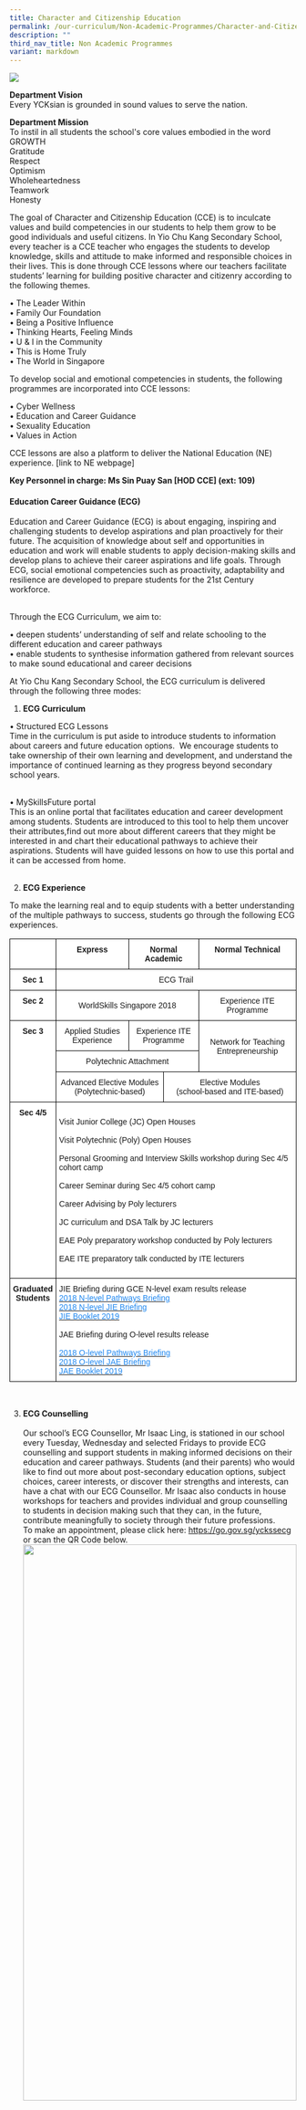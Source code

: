 ```yaml
---
title: Character and Citizenship Education
permalink: /our-curriculum/Non-Academic-Programmes/Character-and-Citizenship-Education/
description: ""
third_nav_title: Non Academic Programmes
variant: markdown
---
```

![](/images/Our%20Curriculum/Non%20Academic%20Programmes/CCE/CCE/C01.jpg)

**Department Vision**  
Every YCKsian is grounded in sound values to serve the nation.&nbsp;  
  
**Department Mission**  
To instil in all students the school's core values embodied in the word GROWTH  
Gratitude  
Respect  
Optimism  
Wholeheartedness  
Teamwork  
Honesty  
  
The goal of Character and Citizenship Education (CCE) is to inculcate values and build competencies in our students to help them grow to be good individuals and useful citizens. In Yio Chu Kang Secondary School, every teacher is a CCE teacher who engages the students to develop knowledge, skills and attitude to make informed and responsible choices in their lives. This is done through CCE lessons where our teachers facilitate students’ learning for building positive character and citizenry according to the following themes.  

 • The Leader Within  
 • Family Our Foundation  
 • Being a Positive Influence  
 • Thinking Hearts, Feeling Minds  
 • U &amp; I in the Community  
 • This is Home Truly  
 • The World in Singapore

  
To develop social and emotional competencies in students, the following programmes are incorporated into CCE lessons:  

 • Cyber Wellness&nbsp;  
 • Education and Career Guidance&nbsp;  
 • Sexuality Education&nbsp;  
 • Values in Action&nbsp;

  
CCE lessons are also a platform to deliver the National Education (NE) experience. \[link to NE webpage\]

**Key Personnel in charge: Ms Sin Puay San \[HOD CCE\] (ext: 109)**




#### Education Career Guidance&nbsp;(ECG)

<div>
<p>   
Education and Career Guidance (ECG) is about engaging, inspiring and challenging students to develop aspirations and plan proactively for their future. The acquisition of knowledge about self and opportunities in education and work will enable students to apply decision-making skills and develop plans to achieve their career aspirations and life goals. Through ECG, social emotional competencies such as proactivity, adaptability and resilience are developed to prepare students for the 21st Century workforce.<br><br>  
  
Through the ECG Curriculum, we aim to:<br>  

 • deepen students’ understanding of self and relate schooling to the different education and career pathways  <br>
 • enable students to synthesise information gathered from relevant sources to make sound educational and career decisions

  
At Yio Chu Kang Secondary School, the ECG curriculum is delivered through the following three modes:<br>  
  
1. <b>ECG Curriculum</b><br>  
  

•&nbsp;Structured ECG Lessons  
Time in the curriculum is put aside to introduce students to information about careers and future education options.&nbsp; We encourage students to take ownership of their own learning and development, and understand the importance of continued learning as they progress beyond secondary school years.<br><br>

•&nbsp;MySkillsFuture portal  
	This is an online portal that facilitates education and career development among students. Students are introduced to this tool to help them uncover their attributes,find out more about different careers that they might be interested in and chart their educational pathways to achieve their aspirations. Students will have guided lessons on how to use this portal and it can be accessed from home.<br><br>

2. <b>ECG Experience</b><br>  
  
To make the learning real and to equip students with a better understanding of the multiple pathways to success, students go through the following ECG experiences.<br>
		<style type="text/css">
.tg  {border-collapse:collapse;border-spacing:0;}
.tg td{border-color:black;border-style:solid;border-width:1px;font-family:Arial, sans-serif;font-size:14px;
  overflow:hidden;padding:10px 5px;word-break:normal;}
.tg th{border-color:black;border-style:solid;border-width:1px;font-family:Arial, sans-serif;font-size:14px;
  font-weight:normal;overflow:hidden;padding:10px 5px;word-break:normal;}
.tg .tg-7yig{background-color:#FFF;text-align:center;vertical-align:top}
.tg .tg-9hzb{background-color:#FFF;font-weight:bold;text-align:center;vertical-align:top}
.tg .tg-f4yw{background-color:#FFF;text-align:center;vertical-align:middle}
.tg .tg-ktyi{background-color:#FFF;text-align:left;vertical-align:top}
</style>
<table class="tg">
<thead>
  <tr>
    <th class="tg-7yig"> </th>
    <th class="tg-9hzb"><span style="font-weight:bolder">Express</span></th>
    <th class="tg-9hzb" colspan="2"><span style="font-weight:bolder">Normal Academic</span></th>
    <th class="tg-9hzb"><span style="font-weight:bolder">Normal Technical</span></th>
  </tr>
</thead>
<tbody>
  <tr>
    <td class="tg-9hzb"><span style="font-weight:bolder">Sec 1</span></td>
    <td class="tg-7yig" colspan="4">ECG Trail</td>
  </tr>
  <tr>
    <td class="tg-9hzb"><span style="font-weight:bolder">Sec 2</span></td>
    <td class="tg-f4yw" colspan="3">WorldSkills Singapore 2018</td>
    <td class="tg-f4yw">Experience ITE Programme</td>
  </tr>
  <tr>
    <td class="tg-9hzb" rowspan="3"><span style="font-weight:bolder">Sec 3</span></td>
    <td class="tg-f4yw">Applied Studies Experience</td>
    <td class="tg-f4yw" colspan="2">Experience ITE Programme</td>
    <td class="tg-f4yw" rowspan="2">Network for Teaching Entrepreneurship</td>
  </tr>
  <tr>
    <td class="tg-f4yw" colspan="3">Polytechnic Attachment</td>
  </tr>
  <tr>
    <td class="tg-f4yw" colspan="2">Advanced Elective Modules<br>(Polytechnic-based)<br></td>
    <td class="tg-7yig" colspan="2">Elective Modules<br>(school-based and ITE-based)</td>
  </tr>
  <tr>
    <td class="tg-9hzb"><span style="font-weight:bolder">Sec 4/5</span></td>
    <td class="tg-ktyi" colspan="4"><br>Visit Junior College (JC) Open Houses<br><br>Visit Polytechnic (Poly) Open Houses<br><br>Personal Grooming and Interview Skills workshop during Sec 4/5 cohort camp<br><br>Career Seminar during Sec 4/5 cohort camp<br><br>Career Advising by Poly lecturers<br><br>JC curriculum and DSA Talk by JC lecturers<br><br>EAE Poly preparatory workshop conducted by Poly lecturers<br><br>EAE ITE preparatory talk conducted by ITE lecturers<br><br></td>
  </tr>
  <tr>
    <td class="tg-9hzb"><span style="font-weight:bolder">Graduated</span><br><span style="font-weight:bolder">Students</span></td>
    <td class="tg-ktyi" colspan="4">JIE Briefing during GCE N-level exam results release<br><a href="/files/ECG/1%202018%20N-level%20Pathways%20Briefing.pdf"><span style="text-decoration:none;color:#1E87F0">2018 N-level Pathways Briefing</span></a><br><a href="/files/ECG/2%202018%20N-level%20JIE%20Briefing.pdf"><span style="text-decoration:none;color:#1E87F0">2018 N-level JIE Briefing</span></a><br><a href="/files/ECG/JIE%20Booklet%202019.pdf"><span style="text-decoration:none;color:#1E87F0">JIE Booklet 2019</span></a><br><br>JAE Briefing during O-level results release<br><br><a href="/files/ECG/1%202018%20O-level%20Pathways%20Briefing.pdf"><span style="text-decoration:none;color:#1E87F0">2018 O-level Pathways Briefing</span></a><br><a href="/files/ECG/2%202018%20O-level%20JAE%20Briefing.pdf"><span style="text-decoration:none;color:#1E87F0">2018 O-level JAE Briefing</span></a><br><a href="/files/ECG/JAE%20Booklet%202019.pdf"><span style="text-decoration:none;color:#1E87F0">JAE Booklet 2019</span></a></td>
  </tr>
</tbody>
</table><br>
			
3. <b>ECG Counselling</b><br>  
	Our school’s ECG Counsellor, Mr Isaac Ling, is stationed in our school every Tuesday, Wednesday and selected Fridays to provide ECG counselling and support students in making informed decisions on their education and career pathways. Students (and their parents) who would like to find out more about post-secondary education options, subject choices, career interests, or discover their strengths and interests, can have a chat with our ECG Counsellor. Mr Isaac also conducts in house workshops for teachers and provides individual and group counselling to students in decision making such that they can, in the future, contribute meaningfully to society through their future professions.
<br>	To make an appointment, please click here: 
<a target="_blank&quot;" href="https://go.gov.sg/yckssecg">https://go.gov.sg/yckssecg</a>
<br>	or scan the QR Code below.
<img style="width:100%;height:50%" src="/images/Our%20Curriculum/Non%20Academic%20Programmes/NonAcademic%20Programmes/YCKSS_ECG_Poster_jpg_format__for_school_website_.jpg"></p>
	
	
		

#### National Education (NE)

<p></p><div>

<p> National Education is experienced through the 4 key NE celebrations that are run throughout the year. Total Defence Day, International Friendship Day, Racial Harmony Day and National Day.<br>
  
Through a variety of activities ranging from learning packages to cultural displays and parades, students immerse themselves in the uniqueness that is Singapore.<br>  
The NE Unit also seeks for opportunities to work with partners to enhance the celebrations. Partners we have worked with include Parents and the International Students Integration Programme group.<br><br>
			<img style="width:100%;height:50%" src="/images/Our%20Curriculum/Non%20Academic%20Programmes/CCE/National%20Education%20(NE)/N1.png"><br>
			<img style="width:100%;height:50%" src="/images/Our%20Curriculum/Non%20Academic%20Programmes/CCE/National%20Education%20(NE)/N2.png"></p>

&nbsp;&nbsp;&nbsp;&nbsp;</div>





#### <b>Sexuality Education (SEd)</b>

&nbsp;&nbsp;&nbsp;&nbsp;
<p> <img style="width:30%;height:50%" src="/images/Our%20Curriculum/Non%20Academic%20Programmes/CCE/Sexuality%20Education%20(SEd)/S1.png"><br></p>
	


1.&nbsp;&nbsp;&nbsp;&nbsp;&nbsp;&nbsp;&nbsp;&nbsp; Sexuality Education (SEd) in schools aims to enable students to understand the physiological, social and emotional changes they experience as they mature, develop healthy and rewarding relationships with others, including those with members of the opposite sex, and make wise, informed and responsible decisions on sexuality matters. SEd is premised on the importance of the family as the basic unit of society. This means encouraging healthy, heterosexual marriages and stable nuclear family units with extended family support. The teaching and learning of SEd is based on respect for the values and beliefs of the different ethnic and religious communities in Singapore on sexuality issues.

2.&nbsp;&nbsp;&nbsp;&nbsp;&nbsp;&nbsp;&nbsp;&nbsp; The **Goals** of Sexuality Education are to:

(a)&nbsp;&nbsp;&nbsp;&nbsp;&nbsp;&nbsp;&nbsp;&nbsp;&nbsp; Support students in managing their physiological, social and emotional changes as they grow up and develop safe and healthy relationships.

(b)&nbsp;&nbsp;&nbsp;&nbsp;&nbsp;&nbsp;&nbsp;&nbsp;&nbsp; Guide students to make wise, informed and responsible decisions on sexuality matters.

(c)&nbsp;&nbsp;&nbsp;&nbsp;&nbsp;&nbsp;&nbsp;&nbsp;&nbsp; Help students develop a moral compass and respect for themselves and others by having positive mainstream values and attitudes about sexuality that are premised on the family as the basic unit of society.

3.&nbsp;&nbsp;&nbsp;&nbsp;&nbsp;&nbsp;&nbsp;&nbsp; The **Key Messages** of Sexuality Education are:

(a)&nbsp;&nbsp;&nbsp;&nbsp;&nbsp;&nbsp;&nbsp;&nbsp;&nbsp; Love and respect yourself as you love and respect others;

(b)&nbsp;&nbsp;&nbsp;&nbsp;&nbsp;&nbsp;&nbsp;&nbsp;&nbsp; Build positive relationships based on love and respect (which are the foundation for strong families);

(c)&nbsp;&nbsp;&nbsp;&nbsp;&nbsp;&nbsp;&nbsp;&nbsp;&nbsp; Make responsible decisions for yourself, your family and society; and

(d)&nbsp;&nbsp;&nbsp;&nbsp;&nbsp;&nbsp;&nbsp;&nbsp;&nbsp; Abstinence before marriage is the best protection against STIs/HIV and unintended pregnancies. Casual sex can harm and hurt you and your loved ones.

You may click [here](https://go.gov.sg/moe-sexuality-education) for more information on MOE Sexuality Education.

#### Overview of Yio Chu Kang Secondary School’s Sexuality Education Programme for 2024

4.&nbsp;&nbsp;&nbsp;&nbsp;&nbsp;&nbsp;&nbsp;&nbsp; Sexuality Education is delivered in a holistic manner through the school curriculum. The content for Sexuality Education is grouped into five main themes: Human Development, Interpersonal Relationships, Sexual Health, Sexual Behaviour, and, Culture, Society and Law. You may click [here](https://go.gov.sg/moe-sexuality-education-scope) for more information on the scope of Sexuality Education in the school curriculum.

5.&nbsp;&nbsp;&nbsp;&nbsp;&nbsp;&nbsp;&nbsp;&nbsp; The subjects that incorporate topics on sexuality include:

a.&nbsp;&nbsp;&nbsp; Science

b.&nbsp;&nbsp;&nbsp; Character and Citizenship Education (CCE)

**Sexuality Education Lessons**:

6.&nbsp;&nbsp;&nbsp;&nbsp;&nbsp;&nbsp;&nbsp;&nbsp; The values and attitudes of our youth towards sexuality are increasingly shaped by their peers, exposure to the media, popular culture and the internet. Adolescence is a complex stage in life as the adolescent attempts to find his/her own identity and often struggles with new social relationships. The period of middle adolescence (generally from 15 – 17 years old) can be a turbulent period for adolescents. The gap between physical and emotional/cognitive maturity may result in a tendency to act on impulse, experiment with various activities (including sexual activities), sometimes without understanding the unpleasant consequences that may arise from such experimentation. The need for peer acceptance can be overwhelmingly strong and hinder one’s ability to act responsibly.&nbsp; Given the pressures faced by the middle adolescent from within themselves and from peers, it is important to build a strong sense of self-worth, personal conviction and an understanding of the possible consequences of sexual behaviour.

7.&nbsp;&nbsp;&nbsp;&nbsp;&nbsp;&nbsp;&nbsp;&nbsp; Through the Sexuality Education lessons, secondary students will have the opportunity to develop a positive self-esteem, develop their character, and expand their understanding and repertoire of skills to deal with various issues related to sexuality, which are of prime concern at this age.

##### <b> eTeens Programme:</b><br>

8. eTeens is a programme developed by Health Promotion Board, in collaboration with the Ministry of Education, to provide Secondary 3 students with accurate information on STIs, HIV and protection from a health perspective.&nbsp;_eTeens_&nbsp;is conducted in two segments – a mass talk segment and a classroom-based programme.<br>

9. Students are taught skills such as decision-making, assertiveness and negotiation to say “no” to sex and negative peer pressure. They also learn that the impact of STIs/HIV extends beyond themselves and involves their family. Abstinence and upholding family values are the key messages.&nbsp;The desired outcome of the&nbsp;_eTeens_&nbsp;programme is that students are empowered to make wise, informed and sensible decisions.<br><br>

You may click [here](/files/Sexuality%20Education%20(SEd)/SEd_Lessons.pdf)  for more information on YCKSS Sexuality Education.

---

##### **Information for Parents**

10.&nbsp;&nbsp;&nbsp;&nbsp;&nbsp;&nbsp; Parents may opt their children out of the Sexuality Education lessons, _eTeens_ and/or supplementary sexuality education programmes by MOE-approved external providers.

11.&nbsp;&nbsp;&nbsp;&nbsp;&nbsp;&nbsp; Parents who wish to opt their children out of the **Sexuality Education lessons** need to complete an opt-out form. This form will be communicated to parents at the start of the year and is also [downloadable here](/files/Sexuality%20Education%20(SEd)/opt_out_SEd__hardcopy_.pdf). The completed form is to be submitted by 29/01/2024.

12.&nbsp;&nbsp;&nbsp;&nbsp;&nbsp;&nbsp; Parents who wish to opt their children out of the **_eTeens_** **programme** need to complete an opt-out form. This form will be communicated to parents at the start of the year and is also [downloadable here](/files/Sexuality%20Education%20(SEd)/opt_out_eTeens__hardcopy_.pdf). &nbsp;The completed form is to be submitted by 29/01/2024.

13.&nbsp;&nbsp;&nbsp;&nbsp;&nbsp;&nbsp; Parents can contact the school at [yckss@moe.edu.sg](mailto:yckss@moe.edu.sg) for discussion or to seek clarification about the school’s Sexuality Education programme.

---</div>
